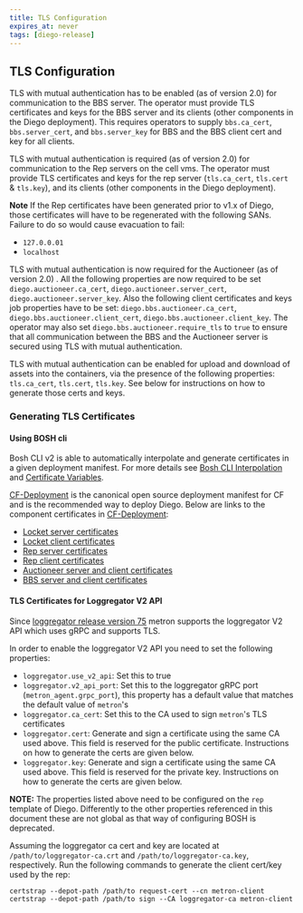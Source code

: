 ```yaml
---
title: TLS Configuration
expires_at: never
tags: [diego-release]
---
```


## <a name="tls-configuration"></a>TLS Configuration

TLS with mutual authentication has to be enabled (as of version 2.0) for
communication to the BBS server. The operator must provide TLS certificates and
keys for the BBS server and its clients (other components in the Diego
deployment). This requires operators to supply `bbs.ca_cert`,
`bbs.server_cert`, and `bbs.server_key` for BBS and the BBS client cert and
key for all clients.

TLS with mutual authentication is required (as of version 2.0) for
communication to the Rep servers on the cell vms. The operator must provide TLS
certificates and keys for the rep server (`tls.ca_cert`, `tls.cert` &
`tls.key`), and its clients (other components in the Diego deployment).

**Note** If the Rep certificates have been generated prior to v1.x of Diego, those certificates will have to be regenerated with the following SANs. Failure to do so would cause evacuation to fail:
- `127.0.0.01`
- `localhost`

TLS with mutual authentication is now required for the Auctioneer (as of version 2.0)
. All the following properties are now required to be set `diego.auctioneer.ca_cert`,
`diego.auctioneer.server_cert`, `diego.auctioneer.server_key`. Also the following client certificates
and keys job properties have to be set: `diego.bbs.auctioneer.ca_cert`,
`diego.bbs.auctioneer.client_cert`, `diego.bbs.auctioneer.client_key`.
The operator may also set `diego.bbs.auctioneer.require_tls` to `true` to ensure
that all communication between the BBS and the Auctioneer server is secured using TLS
with mutual authentication.

TLS with mutual authentication can be enabled for upload and download of assets
into the containers, via the presence of the following properties:
`tls.ca_cert`, `tls.cert`, `tls.key`. See below for instructions on how to
generate those certs and keys.

### Generating TLS Certificates

#### Using BOSH cli

Bosh CLI v2 is able to automatically interpolate and generate certificates in a given deployment manifest. For more details see [Bosh CLI Interpolation](http://bosh.io/docs/cli-int.html) and [Certificate Variables](http://bosh.io/docs/variable-types.html#certificate).

[CF-Deployment](https://github.com/cloudfoundry/cf-deployment) is the canonical
open source deployment manifest for CF and is the recommended way to deploy
Diego. Below are links to the component certificates in
[CF-Deployment](https://github.com/cloudfoundry/cf-deployment):

- [Locket server certificates](https://github.com/cloudfoundry/cf-deployment/blob/20e949909c1136753f4b43e532c04c3cf02f64ac/cf-deployment.yml#L1593-L1602)
- [Locket client certificates](https://github.com/cloudfoundry/cf-deployment/blob/20e949909c1136753f4b43e532c04c3cf02f64ac/cf-deployment.yml#L1603-L1609)
- [Rep server certificates](https://github.com/cloudfoundry/cf-deployment/blob/20e949909c1136753f4b43e532c04c3cf02f64ac/cf-deployment.yml#L1439-L1451)
- [Rep client certificates](https://github.com/cloudfoundry/cf-deployment/blob/20e949909c1136753f4b43e532c04c3cf02f64ac/cf-deployment.yml#L1432-L1438)
- [Auctioneer server and client certificates](https://github.com/cloudfoundry/cf-deployment/blob/20e949909c1136753f4b43e532c04c3cf02f64ac/cf-deployment.yml#L1397-L1413)
- [BBS server and client certificates](https://github.com/cloudfoundry/cf-deployment/blob/20e949909c1136753f4b43e532c04c3cf02f64ac/cf-deployment.yml#L1414-L1431)

#### TLS Certificates for Loggregator V2 API

Since
[loggregator release version 75](https://github.com/cloudfoundry/loggregator/releases/tag/v75) metron
supports the loggregator V2 API which uses gRPC and supports TLS.

In order to enable the loggregator V2 API you need to set the following
properties:

 * `loggregator.use_v2_api`: Set this to true
 * `loggregator.v2_api_port`: Set this to the loggregator gRPC port
   (`metron_agent.grpc_port`), this property has a default value that matches
   the default value of `metron`'s
 * `loggregator.ca_cert`: Set this to the CA used to sign `metron`'s TLS
   certificates
 * `loggregator.cert`: Generate and sign a certificate using the same CA used
   above. This field is reserved for the public certificate. Instructions on
   how to generate the certs are given below.
 * `loggregator.key`: Generate and sign a certificate using the same CA
   used above. This field is reserved for the private key. Instructions on
   how to generate the certs are given below.

**NOTE:** The properties listed above need to be configured on the `rep`
template of Diego. Differently to the other properties referenced in this
document these are not global as that way of configuring BOSH is deprecated.

Assuming the loggregator ca cert and key are located at
`/path/to/loggregator-ca.crt` and `/path/to/loggregator-ca.key`, respectively.  Run
the following commands to generate the client cert/key used by the rep:

``` shell
certstrap --depot-path /path/to request-cert --cn metron-client
certstrap --depot-path /path/to sign --CA loggregator-ca metron-client
```
